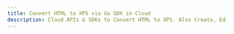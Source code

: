 ---title: Convert HTML to XPS via Go SDK in Clouddescription: Cloud APIs & SDKs to Convert HTML to XPS. Also Create, Edit & Render Microsoft Word & OpenOffice documents in the Cloud.---